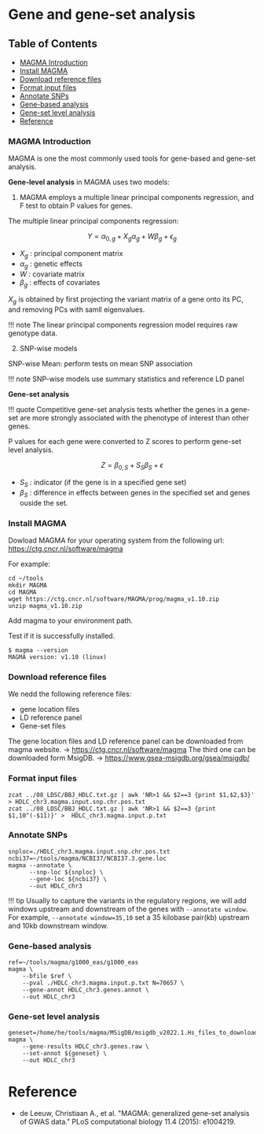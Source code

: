 # Gene and gene-set analysis

## Table of Contents

- [MAGMA Introduction](#magma-introduction)
- [Install MAGMA](#install-magma)
- [Download reference files](#download-reference-files)
- [Format input files](#format-input-files)
- [Annotate SNPs](#annotate-snps)
- [Gene-based analysis](#gene-based-analysis)
- [Gene-set level analysis](#gene-set-level-analysis)
- [Reference](#reference)

### MAGMA Introduction
MAGMA is one the most commonly used tools for gene-based and gene-set analysis. 

**Gene-level analysis** in MAGMA uses two models:

1. MAGMA employs a multiple linear principal components regression, and F test to obtain P values for genes.

The multiple linear principal components regression: 

$$
Y = \alpha_{0,g} + X_g \alpha_g + W \beta_g + \epsilon_g
$$

- $X_g$ : principal component matrix 
- $\alpha_g$ : genetic effects
- $W$ : covariate matrix
- $\beta_g$ : effects of covariates 

$X_g$ is obtained by first projecting the variant matrix of a gene onto its PC, and removing PCs with samll eigenvalues.

!!! note
    The linear principal components regression model requires raw genotype data.

2. SNP-wise models

SNP-wise Mean: perform tests on mean SNP association

!!! note
    SNP-wise models use summary statistics and reference LD panel

**Gene-set analysis**

!!! quote
    Competitive gene-set analysis tests whether the genes in a gene-set are more strongly associated with the phenotype of interest than other genes.

P values for each gene were converted to Z scores to perform gene-set level analysis.

$$
Z = \beta_{0,S} + S_S \beta_S + \epsilon
$$

- $S_S$ : indicator (if the gene is in a specified gene set)
- $\beta_S$ : difference in effects between genes in the specified set and genes ouside the set.

### Install MAGMA
Dowload MAGMA for your operating system from the following url:
https://ctg.cncr.nl/software/magma

For example:
```
cd ~/tools
mkdir MAGMA
cd MAGMA
wget https://ctg.cncr.nl/software/MAGMA/prog/magma_v1.10.zip
unzip magma_v1.10.zip
```
Add magma to your environment path.

Test if it is successfully installed.
```
$ magma --version
MAGMA version: v1.10 (linux)
```

### Download reference files

We nedd the following reference files:
- gene location files
- LD reference panel
- Gene-set files

The gene location files and LD reference panel can be downloaded from magma website. -> https://ctg.cncr.nl/software/magma
The third one can be downloaded form MsigDB. -> https://www.gsea-msigdb.org/gsea/msigdb/

### Format input files
```
zcat ../08_LDSC/BBJ_HDLC.txt.gz | awk 'NR>1 && $2==3 {print $1,$2,$3}' > HDLC_chr3.magma.input.snp.chr.pos.txt
zcat ../08_LDSC/BBJ_HDLC.txt.gz | awk 'NR>1 && $2==3 {print $1,10^(-$11)}' >  HDLC_chr3.magma.input.p.txt

```
### Annotate SNPs

```
snploc=./HDLC_chr3.magma.input.snp.chr.pos.txt
ncbi37=~/tools/magma/NCBI37/NCBI37.3.gene.loc
magma --annotate \
      --snp-loc ${snploc} \
      --gene-loc ${ncbi37} \
      --out HDLC_chr3
```

!!! tip
    Usually to capture the variants in the regulatory regions, we will add windows upstream and downstream of the genes with `--annotate window`. For example, `--annotate window=35,10` set a 35 kilobase pair(kb) upstream and 10kb downstream window.


### Gene-based analysis
```
ref=~/tools/magma/g1000_eas/g1000_eas
magma \
	--bfile $ref \
	--pval ./HDLC_chr3.magma.input.p.txt N=70657 \
	--gene-annot HDLC_chr3.genes.annot \
	--out HDLC_chr3

```
### Gene-set level analysis

```
geneset=/home/he/tools/magma/MSigDB/msigdb_v2022.1.Hs_files_to_download_locally/msigdb_v2022.1.Hs_GMTs/msigdb.v2022.1.Hs.entrez.gmt
magma \
	--gene-results HDLC_chr3.genes.raw \
	--set-annot ${geneset} \
	--out HDLC_chr3
```

# Reference
- de Leeuw, Christiaan A., et al. "MAGMA: generalized gene-set analysis of GWAS data." PLoS computational biology 11.4 (2015): e1004219.
